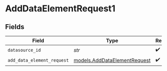 # AddDataElementRequest1


## Fields

| Field                                                              | Type                                                               | Required                                                           | Description                                                        |
| ------------------------------------------------------------------ | ------------------------------------------------------------------ | ------------------------------------------------------------------ | ------------------------------------------------------------------ |
| `datasource_id`                                                    | *str*                                                              | :heavy_check_mark:                                                 | N/A                                                                |
| `add_data_element_request`                                         | [models.AddDataElementRequest](../models/adddataelementrequest.md) | :heavy_check_mark:                                                 | N/A                                                                |